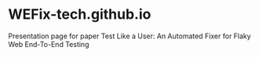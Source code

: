 # WEFix-tech.github.io
Presentation page for paper Test Like a User: An Automated Fixer for Flaky Web End-To-End Testing
